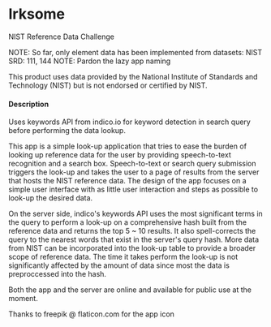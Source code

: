 # Irksome
NIST Reference Data Challenge

NOTE: So far, only element data has been implemented from datasets: NIST SRD: 111, 144
NOTE: Pardon the lazy app naming

This product uses data provided by the National Institute of Standards and Technology (NIST) but is not endorsed or certified by NIST.

#### Description ####
Uses keywords API from indico.io for keyword detection in search query before performing the data lookup.

This app is a simple look-up application that tries to ease the burden of looking up reference data for the user by providing speech-to-text recognition and a search box.  Speech-to-text or search query submission triggers the look-up and takes the user to a page of results from the server that hosts the NIST reference data. The design of the app focuses on a simple user interface with as little user interaction and steps as possible to look-up the desired data.

On the server side, indico's keywords API uses the most significant terms in the query to perform a look-up on a comprehensive hash built from the reference data and returns the top 5 ~ 10 results. It also spell-corrects the query to the nearest words that exist in the server's query hash. More data from NIST can be incorporated into the look-up table to provide a broader scope of reference data. The time it takes perform the look-up is not significantly affected by the amount of data since most the data is preproccessed into the hash.

Both the app and the server are online and available for public use at the moment.

Thanks to freepik @ flaticon.com for the app icon
